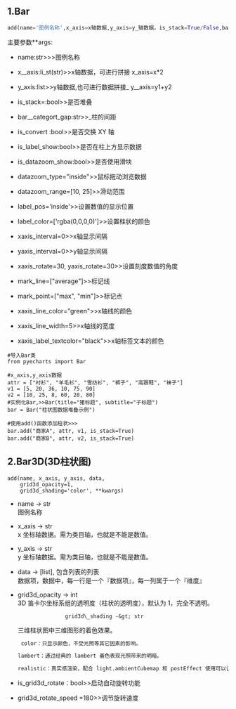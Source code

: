 ## 1.Bar

```py
add(name='图例名称',x_axis=x轴数据,y_axis=y_轴数据，is_stack=True/False,bar_category_gap="20%柱的间隔",**args)
```

主要参数\*\*args:

* name:str&gt;&gt;&gt;图例名称
* x\_\_axis:li\_st\(str\)&gt;&gt;x轴数据，可进行拼接  x\_axis=x\*2
* y\_axis:list&gt;&gt;y轴数据,也可进行数据拼接_   y_\_axis=y1+y2
* is\_stack=:bool&gt;&gt;是否堆叠
* bar\__categort\_gap:str&gt;&gt;_柱的间距
* is\_convert :bool&gt;&gt;是否交换 XY 轴

* is\_label\_show:bool&gt;&gt;是否在柱上方显示数据

* is\_datazoom\_show:bool&gt;&gt;是否使用滑块

* datazoom\_type="inside"&gt;&gt;鼠标拖动浏览数据

* datazoom\_range=\[10, 25\]&gt;&gt;滑动范围

* label\_pos='inside'&gt;&gt;设置数值的显示位置

* label\_color=\['rgba\(0,0,0,0\)'\]&gt;&gt;设置柱状的颜色

* xaxis\_interval=0&gt;&gt;x轴显示间隔

* yaxis\_interval=0&gt;&gt;y轴显示间隔

* xaxis\_rotate=30, yaxis\_rotate=30&gt;&gt;设置刻度数值的角度

* mark\_line=\["average"\]&gt;&gt;标记线

* mark\_point=\["max", "min"\]&gt;&gt;标记点

* xaxis\_line\_color="green"&gt;&gt;x轴线的颜色

* xaxis\_line\_width=5&gt;&gt;x轴线的宽度

* xaxis\_label\_textcolor="black"&gt;&gt;x轴标签文本的颜色

```
#导入Bar类
from pyecharts import Bar

#x_axis,y_axis数据
attr = ["衬衫", "羊毛衫", "雪纺衫", "裤子", "高跟鞋", "袜子"]
v1 = [5, 20, 36, 10, 75, 90]
v2 = [10, 25, 8, 60, 20, 80]
#实例化Bar,>>Bar(title="猪标题", subtitle="子标题")
bar = Bar("柱状图数据堆叠示例")

#使用add()函数添加柱状>>>
bar.add("商家A", attr, v1, is_stack=True)
bar.add("商家B", attr, v2, is_stack=True)
```

## 2.Bar3D\(3D柱状图\)

```
add(name, x_axis, y_axis, data,
    grid3d_opacity=1,
    grid3d_shading='color', **kwargs)
```

* name -&gt; str  
   图例名称

* x\_axis -&gt; str  
   x 坐标轴数据。需为类目轴，也就是不能是数值。

* y\_axis -&gt; str  
    y 坐标轴数据。需为类目轴，也就是不能是数值。

* data -&gt; \[list\], 包含列表的列表  
  数据项，数据中，每一行是一个『数据项』，每一列属于一个『维度』

* grid3d\_opacity -&gt; int  
     3D 笛卡尔坐标系组的透明度（柱状的透明度），默认为 1，完全不透明。

  ```
                 grid3d\_shading -&gt; str
  ```

  三维柱状图中三维图形的着色效果。

  ```py
   color：只显示颜色，不受光照等其它因素的影响。

  lambert：通过经典的 lambert 着色表现光照带来的明暗。

  realistic：真实感渲染，配合 light.ambientCubemap 和 postEffect 使用可以让展示的画面效果和质感有质的提升。ECharts GL 中使用了基于物理的渲染（PBR\) 来表现真实感材质。
  ```

* is\_grid3d\_rotate：bool&gt;&gt;启动自动旋转功能

* grid3d\_rotate\_speed =180&gt;&gt;调节旋转速度



